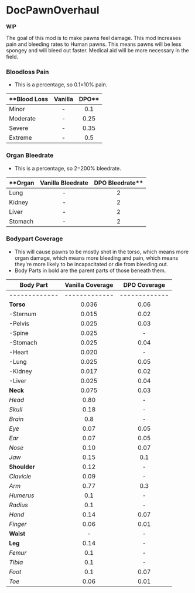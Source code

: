 # DocPawnOverhaul

**WIP**

The goal of this mod is to make pawns feel damage. This mod increases pain and bleeding rates to Human pawns. This means pawns will be less spongey and will bleed out faster. Medical aid will be more necessary in the field.


### Bloodloss Pain
- This is a percentage, so 0.1=10% pain.

| **Blood Loss | Vanilla | DPO** |
| ------------- | :-------------: | :-------------: |
| Minor | - | 0.1 |
| Moderate | - | 0.25 |
| Severe | - | 0.35 |
| Extreme | - | 0.5 |

### Organ Bleedrate
- This is a percentage, so 2=200% bleedrate.

| **Organ | Vanilla Bleedrate | DPO Bleedrate** |
| ------------- | :-------------: | :-------------: |
|Lung|-|2|
|Kidney|-|2|
|Liver|-|2|
|Stomach|-|2|

### Bodypart Coverage
- This will cause pawns to be mostly shot in the torso, which means more organ damage, which means more bleeding and pain, which means they're more likely to be incapacitated or die from bleeding out.
- Body Parts in bold are the parent parts of those beneath them.

| Body Part | Vanilla Coverage | DPO Coverage |
| ------------- | :-------------: | :-------------: |
| ------------- | ------------- | ------------- |
| **Torso** | 0.036 | 0.06 |
| -Sternum | 0.015 | 0.02 |
| -Pelvis | 0.025 | 0.03 |
| -Spine | 0.025 | - |
| -Stomach | 0.025 | 0.04 |
| -Heart | 0.020 | - |
| -Lung | 0.025 | 0.05 |
| -Kidney | 0.017 | 0.02 |
| -Liver | 0.025 | 0.04 |
| **Neck** | 0.075 | 0.03 |
| *Head* | 0.80 | - |
| *Skull* | 0.18 | - |
| *Brain* | 0.8 | - |
| *Eye* | 0.07 | 0.05 |
| *Ear* | 0.07 | 0.05 |
| *Nose* | 0.10 | 0.07 |
| *Jaw* | 0.15 | 0.1 |
| **Shoulder** | 0.12 | - |
| *Clavicle* | 0.09 | - |
| *Arm* | 0.77 | 0.3 |
| *Humerus* | 0.1 | - |
| *Radius* | 0.1 | - |
| *Hand* | 0.14 | 0.07 |
| *Finger* | 0.06 | 0.01 |
| **Waist** | - | - |
| **Leg** | 0.14 | - |
| *Femur* | 0.1 | - |
| *Tibia* | 0.1 | - |
| *Foot* | 0.1 | 0.07 |
| *Toe* | 0.06 | 0.01 |
